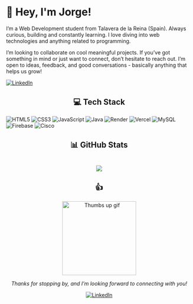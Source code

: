 # 👋 Hey, I'm Jorge!
I’m a Web Development student from Talavera de la Reina (Spain). Always curious, building and constantly learning. I love diving into web technologies and anything related to programming.

I’m looking to collaborate on cool meaningful projects. If you’ve got something in mind or just want to connect, don’t hesitate to reach out. I’m open to ideas, feedback, and good conversations - basically anything that helps us grow!

<a href="https://linkedin.com/in/jorge-garcía-villaverde-332491257" target="_blank" rel="noopener noreferrer">
  <img src="https://img.shields.io/badge/LinkedIn-%230077B5.svg?logo=linkedin&logoColor=white" alt="LinkedIn" />
</a>

<div align="center">
  
## 💻 Tech Stack
  
</div>

![HTML5](https://img.shields.io/badge/html5-%23E34F26.svg?style=for-the-badge&logo=html5&logoColor=white) ![CSS3](https://img.shields.io/badge/css3-%231572B6.svg?style=for-the-badge&logo=css3&logoColor=white) ![JavaScript](https://img.shields.io/badge/javascript-%23323330.svg?style=for-the-badge&logo=javascript&logoColor=%23F7DF1E) ![Java](https://img.shields.io/badge/java-%23ED8B00.svg?style=for-the-badge&logo=openjdk&logoColor=white) ![Render](https://img.shields.io/badge/Render-%46E3B7.svg?style=for-the-badge&logo=render&logoColor=white) ![Vercel](https://img.shields.io/badge/vercel-%23000000.svg?style=for-the-badge&logo=vercel&logoColor=white) ![MySQL](https://img.shields.io/badge/mysql-4479A1.svg?style=for-the-badge&logo=mysql&logoColor=white) ![Firebase](https://img.shields.io/badge/firebase-a08021?style=for-the-badge&logo=firebase&logoColor=ffcd34) ![Cisco](https://img.shields.io/badge/cisco-%23049fd9.svg?style=for-the-badge&logo=cisco&logoColor=black)

<div align="center">

## 📊 GitHub Stats
<br/>

<img src="https://nirzak-streak-stats.vercel.app/?user=jorgegarv&theme=apprentice&hide_border=false" />

</div>

<div align="center">

## 👍

<img src="https://media4.giphy.com/media/v1.Y2lkPTc5MGI3NjExMng2bmlhNTNnanZ3YTY4Ynl5ZWV2cHM1NXZ0cHY4MjF1MHA3d3d2dSZlcD12MV9pbnRlcm5hbF9naWZfYnlfaWQmY3Q9Zw/111ebonMs90YLu/giphy.gif" width="200" alt="Thumbs up gif"/>

_Thanks for stopping by, and I’m looking forward to connecting with you!_  

<a href="https://linkedin.com/in/jorge-garcía-villaverde-332491257" target="_blank" rel="noopener noreferrer">
  <img src="https://img.shields.io/badge/LinkedIn-%230077B5.svg?logo=linkedin&logoColor=white" alt="LinkedIn" />
</a>
</div>
